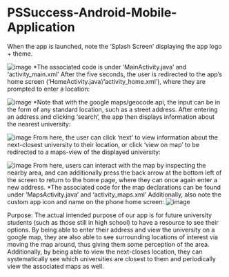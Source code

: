 # PSSuccess-Android-Mobile-Application

When the app is launched, note the ‘Splash Screen’ displaying the app logo + theme.

![image](https://user-images.githubusercontent.com/80646420/228089948-a3239019-7b28-4a0b-8de3-cad99476f2d0.png)
*The associated code is under ‘MainActivity.java’ and ‘activity_main.xml’
After the five seconds, the user is redirected to the app’s home screen (‘HomeActivity.java’/’activity_home.xml’), where they are prompted to enter a location:

![image](https://user-images.githubusercontent.com/80646420/228089970-ad0041c0-addd-4acf-8dc6-84a90a0fa6fe.png)
*Note that with the google maps/geocode api, the input can be in the form of any standard location, such as a street address.
After entering an address and clicking ‘search’, the app then displays information about the nearest university:

![image](https://user-images.githubusercontent.com/80646420/228089986-98f38d54-4f30-47e9-bf3e-a8bd0bf25702.png)
From here, the user can click ‘next’ to view information about the next-closest university to their location, or click ‘view on map’ to be redirected to a maps-view of the displayed university:

![image](https://user-images.githubusercontent.com/80646420/228089999-cc98697e-5250-4d64-9f8c-eec54eb27f10.png)
From here, users can interact with the map by inspecting the nearby area, and can additionally press the back arrow at the bottom left of the screen to return to the home page, where they can once again enter a new address.
*The associated code for the map declarations can be found under ‘MapsActivity.java’ and ‘activity_maps.xml’
Additionally, also note the custom app icon and name on the phone home screen: ![image](https://user-images.githubusercontent.com/80646420/228090031-a30a8151-336a-4ee9-8bf0-c405d924f87b.png)

Purpose:
The actual intended purpose of our app is for future university students (such as those still in high school) to have a resource to see their options. By being able to enter their address and view the university on a google map, they are also able to see surrounding locations of interest via moving the map around, thus giving them some perception of the area. Additionally, by being able to view the next-closes location, they can systematically see which universities are closest to them and periodically view the associated maps as well.

